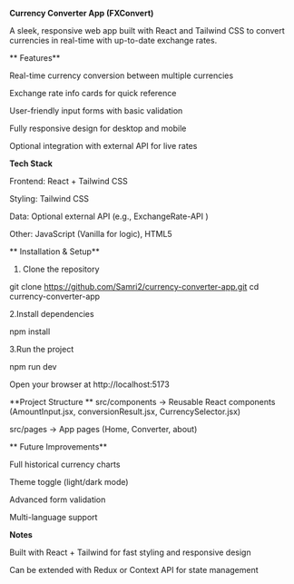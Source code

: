 **Currency Converter App (FXConvert)**

A sleek, responsive web app built with React and Tailwind CSS to convert currencies in real-time with up-to-date exchange rates.

** Features**

Real-time currency conversion between multiple currencies

Exchange rate info cards for quick reference

User-friendly input forms with basic validation

Fully responsive design for desktop and mobile

Optional integration with external API for live rates

**Tech Stack**

Frontend: React + Tailwind CSS

Styling: Tailwind CSS

Data: Optional external API (e.g., ExchangeRate-API
)

Other: JavaScript (Vanilla for logic), HTML5

** Installation & Setup**

1. Clone the repository

git clone https://github.com/Samri2/currency-converter-app.git
cd currency-converter-app


2.Install dependencies

npm install


3.Run the project

npm run dev

Open your browser at http://localhost:5173

**Project Structure
**
src/components → Reusable React components (AmountInput.jsx, conversionResult.jsx, CurrencySelector.jsx)

src/pages → App pages (Home, Converter, about)


** Future Improvements**

Full historical currency charts

Theme toggle (light/dark mode)

Advanced form validation

Multi-language support

**Notes**

Built with React + Tailwind for fast styling and responsive design

Can be extended with Redux or Context API for state management
